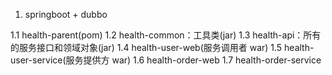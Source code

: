 1. springboot + dubbo

1.1 health-parent(pom)
    1.2 health-common：工具类(jar)
    1.3 health-api：所有的服务接口和领域对象(jar)
    1.4 health-user-web(服务调用者 war)
    1.5 health-user-service(服务提供方 war)
    1.6 health-order-web
    1.7 health-order-service
     
